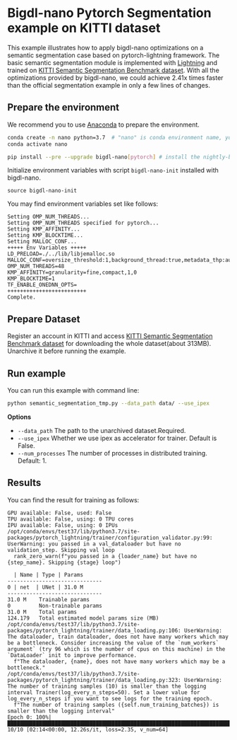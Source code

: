 # Bigdl-nano Pytorch Segmentation example on KITTI dataset

This example illustrates how to apply bigdl-nano optimizations on a semantic segmentation case based on pytorch-lightning framework. The basic semantic segmentation module is implemented with [Lightning](https://github.com/PyTorchLightning/pytorch-lightning/blob/master/pl_examples/domain_templates/semantic_segmentation.py) and trained on [KITTI Semantic Segmentation Benchmark dataset](http://www.cvlibs.net/datasets/kitti/eval_semseg.php?benchmark=semantics2015). With all the optimizations provided by bigdl-nano, we could achieve 2.41x times faster than the official segmentation example in only a few lines of changes.


## Prepare the environment
We recommend you to use [Anaconda](https://www.anaconda.com/distribution/#linux) to prepare the environment.
```bash
conda create -n nano python=3.7  # "nano" is conda environment name, you can use any name you like.
conda activate nano

pip install --pre --upgrade bigdl-nano[pytorch] # install the nightly-bulit version
```
Initialize environment variables with script `bigdl-nano-init` installed with bigdl-nano.
```
source bigdl-nano-init
``` 
You may find environment variables set like follows:
```
Setting OMP_NUM_THREADS...
Setting OMP_NUM_THREADS specified for pytorch...
Setting KMP_AFFINITY...
Setting KMP_BLOCKTIME...
Setting MALLOC_CONF...
+++++ Env Variables +++++
LD_PRELOAD=./../lib/libjemalloc.so
MALLOC_CONF=oversize_threshold:1,background_thread:true,metadata_thp:auto,dirty_decay_ms:-1,muzzy_decay_ms:-1
OMP_NUM_THREADS=48
KMP_AFFINITY=granularity=fine,compact,1,0
KMP_BLOCKTIME=1
TF_ENABLE_ONEDNN_OPTS=
+++++++++++++++++++++++++
Complete.
```

## Prepare Dataset
Register an account in KITTI and access [KITTI Semantic Segmentation Benchmark dataset](http://www.cvlibs.net/datasets/kitti/eval_semseg.php?benchmark=semantics2015) for downloading the whole dataset(about 313MB). Unarchive it before running the example. 

## Run example
You can run this example with command line:

```bash
python semantic_segmentation_tmp.py --data_path data/ --use_ipex
```

**Options**
* `--data_path` The path to the unarchived dataset.Required.
* `--use_ipex` Whether we use ipex as accelerator for trainer. Default is False.
* `--num_processes` The number of processes in distributed training. Default: 1.

## Results

You can find the result for training as follows:
```
GPU available: False, used: False
TPU available: False, using: 0 TPU cores
IPU available: False, using: 0 IPUs
/opt/conda/envs/test37/lib/python3.7/site-packages/pytorch_lightning/trainer/configuration_validator.py:99: UserWarning: you passed in a val_dataloader but have no validation_step. Skipping val loop
  rank_zero_warn(f"you passed in a {loader_name} but have no {step_name}. Skipping {stage} loop")

  | Name | Type | Params
------------------------------
0 | net  | UNet | 31.0 M
------------------------------
31.0 M    Trainable params
0         Non-trainable params
31.0 M    Total params
124.179   Total estimated model params size (MB)
/opt/conda/envs/test37/lib/python3.7/site-packages/pytorch_lightning/trainer/data_loading.py:106: UserWarning: The dataloader, train dataloader, does not have many workers which may be a bottleneck. Consider increasing the value of the `num_workers` argument` (try 96 which is the number of cpus on this machine) in the `DataLoader` init to improve performance.
  f"The dataloader, {name}, does not have many workers which may be a bottleneck."
/opt/conda/envs/test37/lib/python3.7/site-packages/pytorch_lightning/trainer/data_loading.py:323: UserWarning: The number of training samples (10) is smaller than the logging interval Trainer(log_every_n_steps=50). Set a lower value for log_every_n_steps if you want to see logs for the training epoch.
  f"The number of training samples ({self.num_training_batches}) is smaller than the logging interval"
Epoch 0: 100%|█████████████████████████████████████████████████████████████████████████████████████████████████████████████████████████████████████████████████████████████████████████████| 10/10 [02:14<00:00, 12.26s/it, loss=2.35, v_num=64]
```
